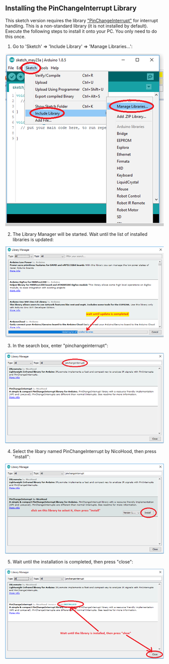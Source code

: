 ## Installing the PinChangeInterrupt Library

This sketch version requires the library ["PinChangeInterrupt"](https://playground.arduino.cc/Main/PinChangeInterrupt) for interrupt handling.
This is a non-standard library (it is not installed by default). Execute the following steps to install it onto your PC.
You only need to do this once.

1. Go to 'Sketch' => 'Include Library' => 'Manage Libraries...':

![libray-install1](installation_instructions/library-install1.PNG)

2. The Library Manager will be started. Wait until the list of installed libraries is updated:

![libray-install2](installation_instructions/library-install2.PNG)

3. In the search box, enter "pinchangeinterrupt":

![libray-install3](installation_instructions/library-install3.PNG)

4. Select the libary named PinChangeInterrupt by NicoHood, then press "install":

![libray-install4](installation_instructions/library-install4.PNG)

5. Wait until the installation is completed, then press "close":

![libray-install5](installation_instructions/library-install5.PNG)

